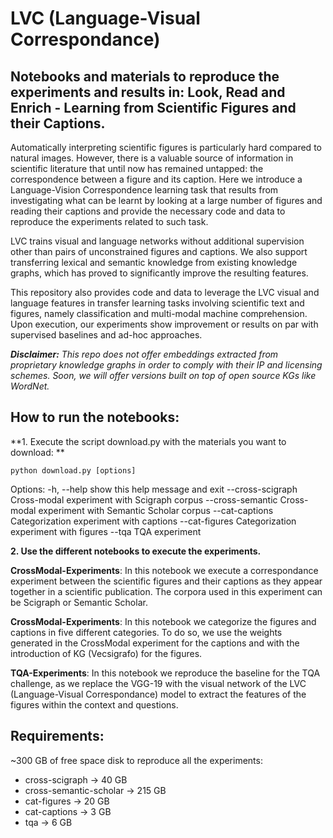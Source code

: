 # LVC (Language-Visual Correspondance)
## Notebooks and materials to reproduce the experiments and results in: Look, Read and Enrich - Learning from Scientific Figures and their Captions.

Automatically interpreting scientific figures is particularly hard compared to natural images. However, there is a valuable source of information in scientific literature that until now has remained untapped: the correspondence between a figure and its caption. Here we 
introduce a Language-Vision Correspondence learning task that results from investigating what can be learnt by looking at a large number of figures and reading their captions and provide the necessary code and data to reproduce the experiments related to such task.

LVC trains visual and language networks without additional supervision other than pairs of unconstrained figures and captions. We also support transferring lexical and semantic knowledge from existing knowledge graphs, which has proved to significantly improve the resulting features. 

This repository also provides code and data to leverage the LVC visual and language features in transfer learning tasks involving scientific text and figures, namely classification and multi-modal machine comprehension. Upon execution, our experiments show improvement or results on par with supervised baselines and ad-hoc approaches.

_**Disclaimer:** This repo does not offer embeddings extracted from proprietary knowledge graphs in order to comply with their IP and licensing schemes. Soon, we will offer versions built on top of open source KGs like WordNet._

## How to run the notebooks:
**1. Execute the script download.py with the materials you want to download: **

```
python download.py [options]
```

Options:
  -h, --help        show this help message and exit
  --cross-scigraph  Cross-modal experiment with Scigraph corpus
  --cross-semantic  Cross-modal experiment with Semantic Scholar corpus
  --cat-captions    Categorization experiment with captions
  --cat-figures     Categorization experiment with figures
  --tqa             TQA experiment
  
**2. Use the different notebooks to execute the experiments.**

**CrossModal-Experiments**: In this notebook we execute a correspondance experiment between the scientific figures and their captions as they appear together in a scientific publication. The corpora used in this experiment can be Scigraph or Semantic Scholar.

**CrossModal-Experiments**: In this notebook we categorize the figures and captions in five different categories. To do so, we use the weights generated in the CrossModal experiment for the captions and with the introduction of KG (Vecsigrafo) for the figures.

**TQA-Experiments**: In this notebook we reproduce the baseline for the TQA challenge, as we replace the VGG-19 with the visual network of the LVC (Language-Visual Correspondance) model to extract the features of the figures within the context and questions.

## Requirements:
~300 GB of free space disk to reproduce all the experiments:
- cross-scigraph -> 40 GB
- cross-semantic-scholar -> 215 GB
- cat-figures -> 20 GB
- cat-captions -> 3 GB
- tqa -> 6 GB

